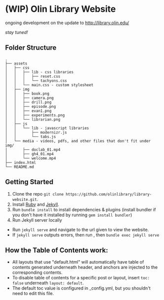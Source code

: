 # (WIP) Olin Library Website

ongoing development on the update to http://library.olin.edu/

_stay tuned!_

## Folder Structure
```
.
├── assets
│   ├── css
│   │   ├── lib - css libraries
│   │   │   ├── reset.css
│   │   │   └── tachyons.css
│   │   └── main.css - custom stylesheet
│   ├── img
│   │   ├── book.png
│   │   ├── camera.png
│   │   ├── drill.png
│   │   ├── episode.png
│   │   ├── evan1.png
│   │   ├── experiments.png
│   │   └── librarian.png
│   ├── js
│   │   └── lib - javascript libraries
│   │       ├── modernizr.js
│   │       └── tabs.js
│   └── media - videos, pdfs, and other files that don't fit under img/
│       ├── doclab_01.mp4
│       ├── gh4_01.mp4
│       └── welcome.mp4
├── index.html
└── README.md
```

## Getting Started

1. Clone the repo `git clone https://github.com/olinlibrary/library-website.git`.
2. Install [Ruby](https://www.ruby-lang.org/en/documentation/installation/) and [Jekyll](https://jekyllrb.com/docs/installation/).
3. Run `bundle install` to install dependencies & plugins (install bundler if you don't have it installed by running `gem install bundler`)
4. Run Jekyll server locally
  - Run `jekyll serve` and navigate to the url given to view the website.
  - If `jekyll serve` outputs errors, then run , then `bundle exec jekyll serve`

## How the Table of Contents work:
- All layouts that use "default.html" will automatically have table of contents generated
underneath header, and anchors are injected to the corresponding contents.
- To disable table of contents for a specific post or layout, insert `toc: false` underneath
`layout: default`.
- The default toc value is configured in _config.yml, but you shouldn't need to edit this file.
